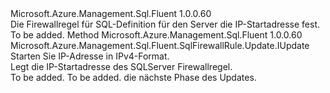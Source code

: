 <Type Name="IWithStartIPAddress" FullName="Microsoft.Azure.Management.Sql.Fluent.SqlFirewallRule.Update.IWithStartIPAddress">
  <TypeSignature Language="C#" Value="public interface IWithStartIPAddress" />
  <TypeSignature Language="ILAsm" Value=".class public interface auto ansi abstract IWithStartIPAddress" />
  <TypeSignature Language="DocId" Value="T:Microsoft.Azure.Management.Sql.Fluent.SqlFirewallRule.Update.IWithStartIPAddress" />
  <TypeSignature Language="VB.NET" Value="Public Interface IWithStartIPAddress" />
  <TypeSignature Language="F#" Value="type IWithStartIPAddress = interface" />
  <AssemblyInfo>
    <AssemblyName>Microsoft.Azure.Management.Sql.Fluent</AssemblyName>
    <AssemblyVersion>1.0.0.60</AssemblyVersion>
  </AssemblyInfo>
  <Interfaces />
  <Docs>
    <summary>
            Die Firewallregel für SQL-Definition für den Server die IP-Startadresse fest.
            </summary>
    <remarks>To be added.</remarks>
  </Docs>
  <Members>
    <Member MemberName="WithStartIPAddress">
      <MemberSignature Language="C#" Value="public Microsoft.Azure.Management.Sql.Fluent.SqlFirewallRule.Update.IUpdate WithStartIPAddress (string startIPAddress);" />
      <MemberSignature Language="ILAsm" Value=".method public hidebysig newslot virtual instance class Microsoft.Azure.Management.Sql.Fluent.SqlFirewallRule.Update.IUpdate WithStartIPAddress(string startIPAddress) cil managed" />
      <MemberSignature Language="DocId" Value="M:Microsoft.Azure.Management.Sql.Fluent.SqlFirewallRule.Update.IWithStartIPAddress.WithStartIPAddress(System.String)" />
      <MemberSignature Language="VB.NET" Value="Public Function WithStartIPAddress (startIPAddress As String) As IUpdate" />
      <MemberSignature Language="F#" Value="abstract member WithStartIPAddress : string -&gt; Microsoft.Azure.Management.Sql.Fluent.SqlFirewallRule.Update.IUpdate" Usage="iWithStartIPAddress.WithStartIPAddress startIPAddress" />
      <MemberType>Method</MemberType>
      <AssemblyInfo>
        <AssemblyName>Microsoft.Azure.Management.Sql.Fluent</AssemblyName>
        <AssemblyVersion>1.0.0.60</AssemblyVersion>
      </AssemblyInfo>
      <ReturnValue>
        <ReturnType>Microsoft.Azure.Management.Sql.Fluent.SqlFirewallRule.Update.IUpdate</ReturnType>
      </ReturnValue>
      <Parameters>
        <Parameter Name="startIPAddress" Type="System.String" />
      </Parameters>
      <Docs>
        <param name="startIPAddress">Starten Sie IP-Adresse in IPv4-Format.</param>
        <summary>
            Legt die IP-Startadresse des SQLServer Firewallregel.
            </summary>
        <returns>To be added.</returns>
        <remarks>To be added.</remarks>
        <return>die nächste Phase des Updates.</return>
      </Docs>
    </Member>
  </Members>
</Type>